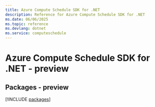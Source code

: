 ```yaml
---
title: Azure Compute Schedule SDK for .NET
description: Reference for Azure Compute Schedule SDK for .NET
ms.date: 06/06/2025
ms.topic: reference
ms.devlang: dotnet
ms.service: computeschedule
---
```

# Azure Compute Schedule SDK for .NET - preview
## Packages - preview
[!INCLUDE [packages](compute-schedule-index.md)]
